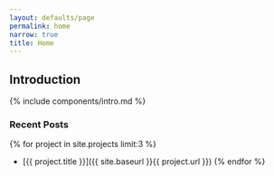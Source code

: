 ```yaml
---
layout: defaults/page
permalink: home
narrow: true
title: Home
---
```


## Introduction

{% include components/intro.md %}

### Recent Posts

{% for project in site.projects limit:3 %}

-   [{{ project.title }}]({{ site.baseurl }}{{ project.url }})
    {% endfor %}

